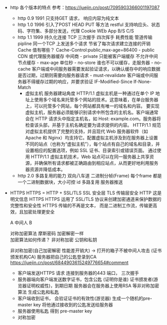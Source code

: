 - http 各个版本的特点 参考：https://juejin.cn/post/7095903366001197087
    - http 0.9 1991
    只支持GET 请求， 响应内容为纯文本
    - http 1.0 1996 
    引入了POST HEAD PUT 等方法 restful
    支持响应头、状态码、字符集、多部分发送，代理
        Cookie
        WEb App
        B/S C/S 
    - http 1.1 1999
        持久化连接
            TCP 三次握手 四次挥手 耗费性能
        管道传输 pipline 
            同一个TCP 上发送多个请求
            节省了每次请求建立连接的开销
        Cache 值有哪些？
            Cache-Control:public,max-age=86400
            - public 
                CDN 或代理服务器缓存  中间商
            - private
                只能被客户端缓存 不允许中间节点缓存
            - max-age
                单位秒
            - no-store
                谁也不可以缓存，走服务器
            - no-cache
                客户端或中间服务器需要发起验证请求，以确认缓存中的响应数据是否过期，过期则需要向服务器请求
            - must-revalidate
                客户端或中间服务器不得缓存过期的响应，并要求验证
                IF-Modified-Since If-None-Match
        - 虚拟主机
            服务器建站角度 
            HTTP/1.1 虚拟主机是一种通过在单个 IP 地址上使用多个域名来托管多个网站的技术。这意味着，在单台服务器上，可以托管多个网站，每个网站都具有唯一的域名和内容。
            要实现虚拟主机，服务器必须能够识别请求中所包含的主机名。客户端通常会在 HTTP 请求头中指定主机名，如 Host: example.com。服务器将检查该头部，并基于主机名确定要为请求提供的内容。
            HTTP/1.1 规范对虚拟主机提供了完整的支持，并且现代 Web 服务器软件（如 Apache 和 Nginx）均支持它。配置虚拟主机涉及到在服务器上设置不同的站点（也称为“虚拟主机”），每个站点有自己的域名和目录，并设置相应的配置选项，例如 SSL 证书、目录索引或错误页面。
            通过使用 HTTP/1.1 虚拟主机技术，Web 站点可以在同一服务器上共享资源，并确保所有请求都被正确路由到相应站点，从而更好地利用服务器资源并降低成本。
    - http 2.0
        多路复用的能力 双向八车道
            二进制分帧(Frame) 每个frame 都是一个二进制数据块，大小可控 id
            多路复用
         服务器推送

- HTTPS
    HTTPS = HTTP + SSL/TLS
    SSL 安全层
    TLS 传输层安全
    HTTP 这是明文信息
    HTTPS HTTPS 运用了 SSL/TLS 协议来创建加密通道来保护数据的完整性和安全性
    HTTPS 传输的不再是文本， 而是二进制工作流，传输更高效，且加密处理更安全

    A      中间人      B

    对称加密算法 摩斯密码  加密解密一样    
    加密算法如何传递？
    非对称加密  公钥和私钥


    非对称加密(自己加密解密 性能差开销大)  ->  打开的箱子不被中间人攻击 (证书颁发机构CA) 服务器把自己的公匙登录到CA
        https://juejin.cn/post/6844903615249776654#comment
    - 客户端发送HTTPS 请求 连接到服务器的443 端口， 三次握手
    - 服务器端向客户端发送数字证书，包含公匙 (证明你是谁) 证书颁发者(游览器证明权威性)，到期日期
        服务器会在服务器上使用RSA 等非对称加密算法 生成公匙和私匙
    - 客户端收到证书， 会验证证书的有效性(游览器)
        生成一个随机的pre-master key 将他通过接收到的公匙发送给服务器
    - 服务器使用私匙 得到 pre-master key
    - 对称加密


